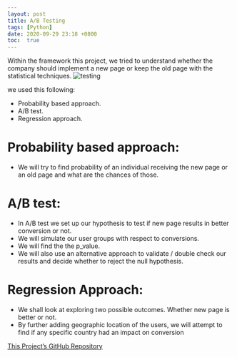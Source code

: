 ```yaml
---
layout: post
title: A/B Testing
tags: [Python]
date: 2020-09-29 23:18 +0800
toc:  true
---
```

Within the framework this project, we tried to understand whether the company should implement a new page or keep the old page with the statistical techniques.
![testing](https://www.invespcro.com/blog/images/blog-images/12-Lessons-from-Running-512-AB-Tests-in-One-Year_Invesp-1.png)

we used this following:
- Probability based approach.
- A/B test.
- Regression approach.

# Probability based approach:

- We will try to find probability of an individual receiving the new page or an old page and what are the chances of those.

# A/B test:

- In A/B test we set up our hypothesis to test if new page results in better conversion or not.
- We will simulate our user groups with respect to conversions.
- We will find the the p_value.
- We will also use an alternative approach to validate / double check our results and decide whether to reject the null hypothesis.

# Regression Approach:

- We shall look at exploring two possible outcomes. Whether new page is better or not.
- By further adding geographic location of the users, we will attempt to find if any specific country had an impact on conversion

[This Project’s GitHub Repository](https://github.com/HayaAlmutairi/Udacity-DAND-A-B-test)
